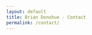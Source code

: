 ```yaml
---
layout: default
title: Brian Donohue - Contact
permalink: /contact/
---
```


<div class="container">
    <a class="block"
       id="email"
       title="Email"
       alt="Email"
       target="_blank"
       href="mailto:brian@betaworks.com?subject=[bthdonohue.com]">
    </a>
</div>

<div class="container">
    <a class="block"
       id="twitter"
       title="Twitter"
       alt="Twitter"
       target="_blank"
       href="https://twitter.com/bthdonohue">
    </a>
</div>

<div class="container instagram_gradient">
    <a class="block"
       id="instagram"
       title="Instagram"
       alt="Instagram"
       target="_blank"
       href="https://www.instagram.com/bdonohue">
    </a>
</div>

<div class="container">
    <a class="block"
       id="snapchat"
       title="Snapchat"
       alt="Snapchat"
       target="_blank"
       href="https://www.snapchat.com/add/bthdonohue">
    </a>
</div>

<div class="container">
    <a class="block"
       id="facebook"
       title="Facebook"
       alt="Facebook"
       target="_blank"
       href="https://www.facebook.com/bthdonohue">
    </a>
</div>

<div class="container">
    <a class="block"
       id="github"
       title="GitHub"
       alt="GitHub"
       target="_blank"
       href="https://github.com/Donohue">
    </a>
</div>
